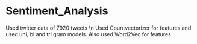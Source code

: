 # Sentiment_Analysis
Used twitter data of 7920 tweets \n 
Used Countvectorizer for features and used uni, bi and tri gram models.
Also used Word2Vec for features
